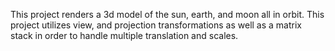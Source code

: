 This project renders a 3d model of the sun, earth, and moon all in orbit. This project utilizes view, and projection
transformations as well as a matrix stack in order to handle multiple translation and scales.
